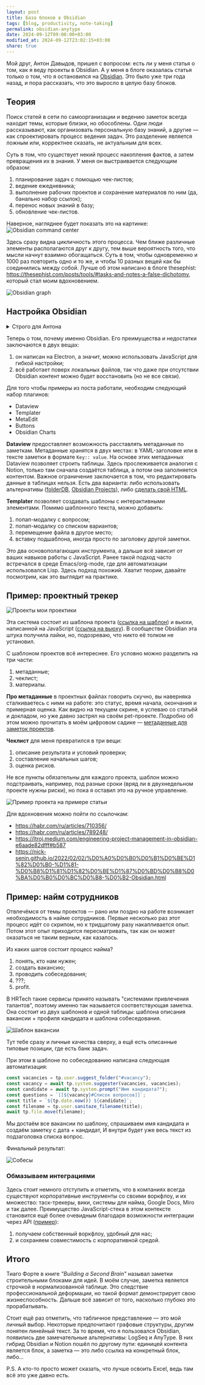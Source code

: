 ```yaml
---
layout: post
title: База блоков в Obsidian
tags: [blog, productivity, note-taking]
permalink: obsidian-anytype
date: 2024-09-12T09:00:00+03:00
modified_at: 2024-09-12T23:02:15+03:00
share: true
---
```


Мой друг, Антон Давыдов, пришел с вопросом: есть ли у меня статья о том, как я веду проекты в Obsidian. А у меня в блоге оказалась статья только о том, что я остановился на [Obsidian](https://vanadium23.me/obsidian/). Это было уже три года назад, и пора рассказать, что это выросло в целую базу блоков.

<!-- more -->

## Теория

Поиск статей в сети по самоорганизации и ведению заметок всегда находит темы, которые близки, но обособлены. Одни люди рассказывают, как организовать персональную базу знаний, а другие — как спроектировать процесс ведения задач. Это разделение является ложным или, корректнее сказать, не актуальным для всех.

Суть в том, что существует некий процесс накопления фактов, а затем превращения их в знания. У меня он выстраивается следующим образом:
1. планирование задач с помощью чек-листов;
2. ведение ежедневника;
3. выполнение рабочих проектов и сохранение материалов по ним (да, банально набор ссылок);
4. перенос новых знаний в базу;
5. обновление чек-листов.

Наверное, нагляднее будет показать это на картинке:
![Obsidian command center](/images/obsidian-command-center.png)

Здесь сразу видна цикличность этого процесса. Чем ближе различные элементы располагаются друг к другу, тем выше вероятность того, что мысли начнут взаимно обогащаться. Суть в том, чтобы одновременно и 1000 раз повторить одно и то же, и чтобы 10 разных вещей как бы соединились между собой. Лучше об этом написано в блоге thesephist: https://thesephist.com/posts/tools/#tasks-and-notes-a-false-dichotomy, который стал моим вдохновением.

![Obsidian graph](/images/obsidian-graph.png)

## Настройка Obsidian

<details>
<summary>Строго для Антона</summary>
Комбайны - это круто, потому что они свои.
</details>

Теперь о том, почему именно Obsidian. Его преимущества и недостатки заключаются в двух вещах: 
1. он написан на Electron, а значит, можно использовать JavaScript для гибкой настройки;
2. всё работает поверх локальных файлов, так что даже при отсутствии Obsidian контент можно будет восстановить (но не все связи).

Для того чтобы примеры из поста работали, необходим следующий набор плагинов:
- Dataview
- Templater
- MetaEdit
- Buttons
- Obsidian Charts

**Dataview** предоставляет возможность расставлять метаданные по заметкам. Метаданные хранятся в двух местах: в YAML-заголовке или в тексте заметки в формате `Key:: value`. На основе этих метаданных Dataview позволяет строить таблицы. Здесь прослеживается аналогия с Notion, только там сначала создаётся таблица, а потом она заполняется контентом. Важное ограничение заключается в том, что редактировать данные в таблицах нельзя. Есть два варианта: либо использовать альтернативы ([folderDB](https://rafaelgb.github.io/obsidian-db-folder/), [Obsidian Projects](https://github.com/marcusolsson/obsidian-projects)), либо [сделать свой HTML](https://github.com/vanadium23/obsidian-dataview-inlinedb).

**Templater** позволяет создавать шаблоны с интерактивными элементами. Помимо шаблонного текста, можно добавить:
1. попап-модалку с вопросом;
2. попап-модалку со списком вариантов;
3. перемещение файла в другое место;
4. вставку подшаблона, иногда просто по заголовку другой заметки.

Это два основополагающих инструмента, а дальше всё зависит от ваших навыков работы с JavaScript. Ранее такой подход часто встречался в среде Emacs/org-mode, где для автоматизации использовался Lisp. Здесь подход похожий. Хватит теории, давайте посмотрим, как это выглядит на практике.

## Пример: проектный трекер

![Проекты мои проектики](/images/projects.png)

Эта система состоит из шаблона проекта ([ссылка на шаблон](https://gist.github.com/vanadium23/4ddc068fd409e5bfdbb82f8fa10a7acf)) и вьюхи, написанной на JavaScript ([ссылка на вьюху](https://gist.github.com/vanadium23/55bc62afde8bdf422394dbe96124cc63)). В сообществе Obsidian эта штука получила лайки, но, подозреваю, что никто её толком не установил.

С шаблоном проектов всё интереснее. Его условно можно разделить на три части:
1. метаданные;
2. чеклист;
3. материалы.

**Про метаданные** в проектных файлах говорить скучно, вы наверняка сталкиваетесь с ними на работе: это статус, время начала, окончания и примерная оценка. Как видно на текущем скрине, я успеваю со статьёй и докладом, но уже давно застрял на своём pet-проекте. Подробно об этом можно прочитать в моём цифровом садике — [метаданные для заметок проектов](https://vanadium23.me/openbox/metadannye-dlya-zametok-proektov/).

**Чеклист** для меня превратился в три вещи:
1. описание результата и условий проверки;
2. составление начальных шагов;
3. оценка рисков.

Не все пункты обязательны для каждого проекта, шаблон можно подстраивать, например, под разные сроки (вряд ли в двухнедельном проекте нужны риски), но пока я оставил это на ручное управление.

![Пример проекта на примере статьи](/images/filled-project.png)

Для вдохновения можно пойти по ссылочкам:
* https://habr.com/ru/articles/710356/
* https://habr.com/ru/articles/789248/
* https://ltroj.medium.com/engineering-project-management-in-obsidian-e6aade82dfff#b587
* https://nick-senin.github.io/2022/02/02/%D0%A0%D0%B0%D0%B1%D0%BE%D1%82%D0%B0-%D1%81-%D0%B8%D1%81%D1%82%D0%BE%D1%87%D0%BD%D0%B8%D0%BA%D0%B0%D0%BC%D0%B8-%D0%B2-Obsidian.html

## Пример: найм сотрудников

Отвлечёмся от темы проектов — рано или поздно на работе возникает необходимость в найме сотрудников. Первые несколько раз этот процесс идёт со скрипом, но к тридцатому разу накапливается опыт. Потом этот опыт приходится пересматривать, так как он может оказаться не таким верным, как казалось.

Из каких шагов состоит процесс найма?
1. понять, кто нам нужен;
2. создать вакансию;
3. проводить собеседования;
4. ???;
5. profit.

В HRTech такие сервисы принято называть "системами привлечения талантов", поэтому именно так называется соответствующая заметка. Она состоит из двух шаблонов и одной таблицы: шаблона описания вакансии + профиля кандидата и шаблона собеседования.

![Шаблон вакансии](/images/vacancy.png)

Тут тебе сразу и личные качества сверху, а ещё есть описанные типовые позиции, где есть банк задач. 

При этом в шаблоне по собеседованию написана следующая автоматизация:
```js
const vacancies = tp.user.suggest_folder("#vacancy");
const vacancy = await tp.system.suggester(vacancies, vacancies);
const candidate = await tp.system.prompt("Имя кандидата?");
const questions = `[[${vacancy}#Список вопросов]]`;
const title = `${tp.date.now()} ${candidate}`;
const filename = tp.user.sanitaze_filename(title);
await tp.file.move(filename);
```

Мы достаём все вакансии по шаблону, спрашиваем имя кандидата и создаём заметку с дата + кандидат, И внутри будет уже весь текст из подзаголовка списка вопрос.

Финальный результат:

![Собесы](/images/interviews.png)

### Обмазываем интеграциями

Здесь стоит немного отступить и отметить, что в компаниях всегда существуют корпоративные инструменты со своими воркфлоу, и их множество: таск-трекеры, вики, системы для найма, Google Docs, Miro и так далее. Преимущество JavaScript-стека в этом контексте становится ещё более очевидным благодаря возможности интеграции через API ([пример](https://gist.github.com/vanadium23/a0cfcc0644c9571f752b43ad6b042c02)):

1. получаем собственный воркфлоу, удобный для нас;
2. и сохраняем совместимость с корпоративной средой.

## Итого

Тиаго Форте в книге *"Building a Second Brain"* называл заметки строительными блоками для идей. В моём случае, заметка является строчкой в нормализованной таблице. Это следствие профессиональной деформации, но такой формат демонстрирует свою жизнеспособность. Дальше всё зависит от того, насколько глубоко это прорабатывать.

Стоит ещё раз отметить, что табличное представление — это мой личный выбор. Некоторые предпочитают графовые структуры, другим понятен линейный текст. За то время, что я пользовался Obsidian, появились две замечательные альтернативы: LogSeq и AnyType. В них гибрид Obsidian и Notion пошёл по другому пути: единицей контента является блок, а заметка — это либо ссылка на конкретный блок, либо...

P.S. А кто-то просто может сказать, что лучше освоить Excel, ведь там всё это уже давно есть.